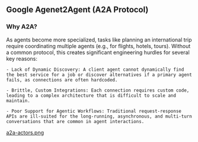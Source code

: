 ## Google Agenet2Agent (A2A Protocol)

### Why A2A?

As agents become more specialized, tasks like planning an international trip require coordinating multiple agents (e.g., for flights, hotels, tours). Without a common protocol, this creates significant engineering hurdles for several key reasons:

    - Lack of Dynamic Discovery: A client agent cannot dynamically find the best service for a job or discover alternatives if a primary agent fails, as connections are often hardcoded.

    - Brittle, Custom Integrations: Each connection requires custom code, leading to a complex architecture that is difficult to scale and maintain.

    - Poor Support for Agentic Workflows: Traditional request-response APIs are ill-suited for the long-running, asynchronous, and multi-turn conversations that are common in agent interactions.

[a2a-actors.png]()